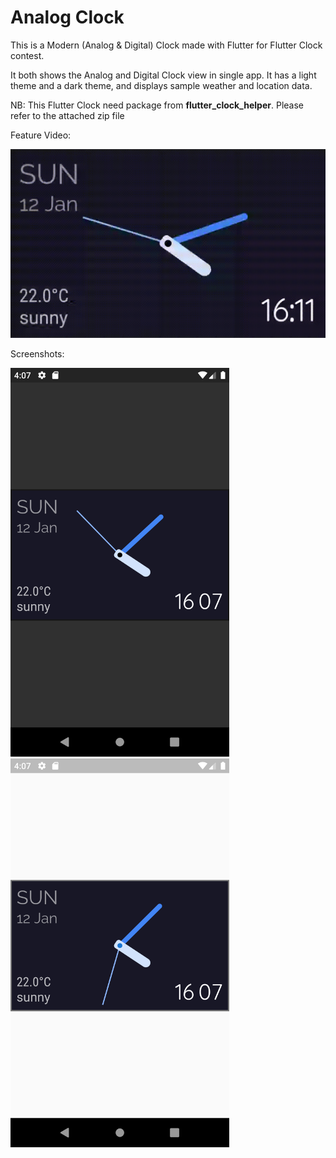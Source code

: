 # Analog Clock

This is a Modern (Analog & Digital) Clock made with Flutter for Flutter Clock contest.

It both shows the Analog and Digital Clock view in single app.
It has a light theme and a dark theme, and displays sample weather and location data.

NB: This Flutter Clock need package from <b>flutter_clock_helper</b>. Please refer to the attached zip file 

Feature Video:

<img src='analog.gif'>

Screenshots:

<span>
<img src='analog_dark.png' width = 350>

<img src='analog_light.png' width = 350>
</span>
